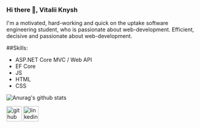 ### Hi there 👋, Vitalii Knysh
I'm a motivated, hard-working and quick on the uptake software engineering student, who is passionate about web-development. Efficient, decisive and passionate about web-development.

##Skills: 
* ASP.NET Core MVC / Web API 
* EF Core 
* JS 
* HTML 
* CSS

![Anurag's github stats](https://github-readme-stats.vercel.app/api?username=Strafe153)

[<img src='https://cdn.jsdelivr.net/npm/simple-icons@3.0.1/icons/github.svg' alt='github' height='40'>](https://github.com/Strafe153)  [<img src='https://cdn.jsdelivr.net/npm/simple-icons@3.0.1/icons/linkedin.svg' alt='linkedin' height='40'>](https://www.linkedin.com/in/vitalii-knysh-7716b3222/)  
